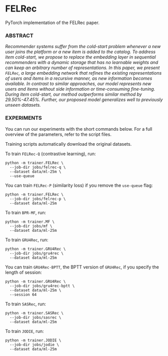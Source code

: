 # FELRec

PyTorch implementation of the FELRec paper.

### ABSTRACT

*Recommender systems suffer from the cold-start problem whenever a new user joins the platform or a new item is added to the catalog. To address item cold-start, we propose to replace the embedding layer in sequential recommenders with a dynamic storage that has no learnable weights and can keep an arbitrary number of representations. In this paper, we present `FELRec`, a large embedding network that refines the existing representations of users and items in a recursive manner, as new information becomes available. In contrast to similar approaches, our model represents new users and items without side information or time-consuming fine-tuning. During item cold-start, our method outperforms similar method by 29.50%-47.45%. Further, our proposed model generalizes well to previously unseen datasets.*

### EXPERIMENTS

You can run our experiments with the short commands below. For a full overview of the parameters, refer to the script files. 

Training scripts automatically download the original datasets. 

To train `FELRec-Q` (contrastive learning), run:

```shell
python -m trainer.FELRec \
  --job-dir jobs/felrec-q \
  --dataset data/ml-25m \
  --use-queue
```

You can train `FELRec-P` (similarity loss) if you remove the `use-queue` flag:

```shell
python -m trainer.FELRec \
  --job-dir jobs/felrec-p \
  --dataset data/ml-25m
```

To train `BPR-MF`, run:

```shell
python -m trainer.MF \
  --job-dir jobs/mf \
  --dataset data/ml-25m
```

To train `GRU4Rec`, run:

```shell
python -m trainer.GRU4Rec \
  --job-dir jobs/gru4rec \
  --dataset data/ml-25m
```

You can train `GRU4Rec-BPTT`, the BPTT version of `GRU4Rec`, if you specify the length of session:

```shell
python -m trainer.GRU4Rec \
  --job-dir jobs/gru4rec-bptt \
  --dataset data/ml-25m \
  --session 64
```

To train `SASRec`, run:

```shell
python -m trainer.SASRec \
  --job-dir jobs/sasrec \
  --dataset data/ml-25m
```

To train `JODIE`, run:

```shell
python -m trainer.JODIE \
  --job-dir jobs/jodie \
  --dataset data/ml-25m
```